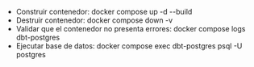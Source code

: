 * Construir contenedor:  docker compose up -d --build 
* Destruir contenedor:  docker compose down -v
* Validar que el contenedor no presenta errores: docker compose logs dbt-postgres
* Ejecutar base de datos: docker compose exec dbt-postgres psql -U postgres